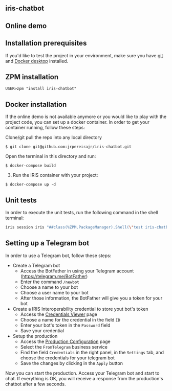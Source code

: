 ## iris-chatbot

## Online demo

## Installation prerequisites

If you'd like to test the project in your environment, make sure you have [git](https://git-scm.com/book/en/v2/Getting-Started-Installing-Git) and [Docker desktop](https://www.docker.com/products/docker-desktop) installed.

## ZPM installation

```
USER>zpm "install iris-chatbot"
```

## Docker installation

If the online demo is not available anymore or you would like to play with the project code, you can set up a docker container. In order to get your container running, follow these steps:

Clone/git pull the repo into any local directory

```
$ git clone git@github.com:jrpereirajr/iris-chatbot.git
```

Open the terminal in this directory and run:

```
$ docker-compose build
```

3. Run the IRIS container with your project:

```
$ docker-compose up -d
```

## Unit tests

In order to execute the unit tests, run the following command in the shell terminal:

```bash
iris session iris "##class(%ZPM.PackageManager).Shell(\"test iris-chatbot -v\",1,1)"
```

## Setting up a Telegram bot

In order to use a Telegram bot, follow these steps:

- Create a Telegram bot
  - Access the BotFather in using your Telegram account (https://telegram.me/BotFather)
  - Enter the command `/newbot`
  - Choose a name to your bot
  - Choose a user name to your bot
  - After those information, the BotFather will give you a token for your bot
- Create a IRIS Interoperability credential to store yout bot's token
    - Access the [Credentials Viewer](http://localhost:55038/csp/user/EnsPortal.Credentials.zen?$NAMESPACE=USER&$NAMESPACE=USER&) page
    - Choose a name for the credential in the field `ID`
    - Enter your bot's token in the `Password` field
    - Save your credential
- Setup the production
    - Access the [Production Configuration](http://localhost:55038/csp/user/EnsPortal.ProductionConfig.zen?PRODUCTION=dc.chatbot.TelegramChatbotProduction) page
    - Select the `FromTelegram` business service
    - Find the field `Credentials` in the right panel, in the `Settings` tab, and choose the credentials for your telegram bot
    - Save the changes by clicking in the `Apply` button

Now you can start the production. Access your Telegram bot and start to chat. If everything is OK, you will receive a response from the production's chatbot after a few seconds.